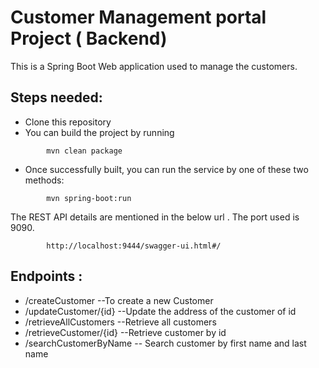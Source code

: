 # Customer Management portal Project ( Backend)
This is a Spring Boot Web application used to manage the customers.

## Steps needed:
* Clone this repository
* You can build the project by running 
```
        mvn clean package
```
* Once successfully built, you can run the service by one of these two methods:
```
        mvn spring-boot:run
```

The REST API details are mentioned in the below url . The port used is 9090. 
```
        http://localhost:9444/swagger-ui.html#/

```

## Endpoints :
* /createCustomer           --To create a new Customer
* /updateCustomer/{id}      --Update the address of the customer of id
* /retrieveAllCustomers     --Retrieve all customers    
* /retrieveCustomer/{id}    --Retrieve customer by id
* /searchCustomerByName     -- Search customer by first name and last name

